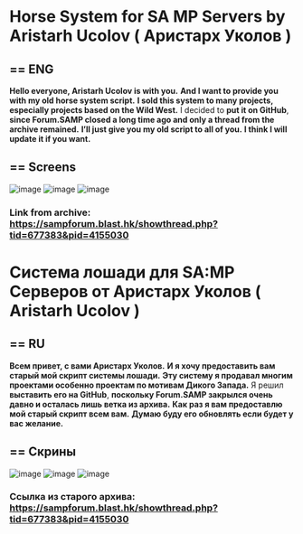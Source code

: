 # Horse System for SA MP Servers by Aristarh Ucolov ( Аристарх Уколов )

## == ENG 
**Hello everyone, Aristarh Ucolov is with you.**
**And I want to provide you with my old horse system script.** **I sold this system to many projects, especially projects based on the Wild West.**
I decided to **put it on GitHub**, **since Forum.SAMP closed a long time ago and only a thread from the archive remained.**
**I’ll just give you my old script to all of you.**
**I think I will update it if you want.**
## == Screens
![image](https://github.com/AristarhUcolov/Horse-System-for-SA-MP-Servers-by-Aristarh-Ucolov-SA-MP-/assets/56760026/89276dc0-f0dc-4652-8a27-9cb6e3f0c6ac)
![image](https://github.com/AristarhUcolov/Horse-System-for-SA-MP-Servers-by-Aristarh-Ucolov-SA-MP-/assets/56760026/ffdfcb09-d166-4f01-a6d5-b225dab4fbf6)
![image](https://github.com/AristarhUcolov/Horse-System-for-SA-MP-Servers-by-Aristarh-Ucolov-SA-MP-/assets/56760026/416fcd4e-63db-43ea-aa9f-19bae7b5a549)


### Link from archive: https://sampforum.blast.hk/showthread.php?tid=677383&pid=4155030

# Система лошади для SA:MP Серверов от Аристарх Уколов ( Aristarh Ucolov )

## == RU
**Всем привет, с вами Аристарх Уколов.**
**И я хочу предоставить вам старый мой скрипт системы лошади.** **Эту систему я продавал многим проектами особенно проектам по мотивам Дикого Запада.**
Я решил **выставить его на GitHub**, **поскольку Forum.SAMP закрылся очень давно и осталась лишь ветка из архива.**
**Как раз я вам предоставлю мой старый скрипт всем вам.**
**Думаю буду его обновлять если будет у вас желание.**
## == Скрины
![image](https://github.com/AristarhUcolov/Horse-System-for-SA-MP-Servers-by-Aristarh-Ucolov-SA-MP-/assets/56760026/89276dc0-f0dc-4652-8a27-9cb6e3f0c6ac)
![image](https://github.com/AristarhUcolov/Horse-System-for-SA-MP-Servers-by-Aristarh-Ucolov-SA-MP-/assets/56760026/ffdfcb09-d166-4f01-a6d5-b225dab4fbf6)
![image](https://github.com/AristarhUcolov/Horse-System-for-SA-MP-Servers-by-Aristarh-Ucolov-SA-MP-/assets/56760026/416fcd4e-63db-43ea-aa9f-19bae7b5a549)

### Ссылка из старого архива: https://sampforum.blast.hk/showthread.php?tid=677383&pid=4155030
